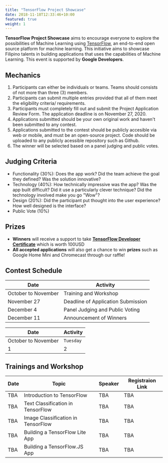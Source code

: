 ```yaml
---
title: "TensorFlow Project Showcase"
date: 2018-11-18T12:33:46+10:00
featured: true
weight: 1
---
```


**TensorFlow Project Showcase** aims to encourage everyone to explore the possibilities of Machine Learning using [TensorFlow](https://www.tensorflow.org/), an end-to-end open source platform for machine learning. This initiative aims to showcase Filipino talents in building applications that uses the capabilities of Machine Learning. This event is supported by **Google Developers**.

## Mechanics
1. Participants can either be individuals or teams. Teams should consists of not more than three (3) members.
2. Participants can submit multiple entries provided that all of them meet the eligibility criteria/ requirements.
3. Participants must completely fill out and submit the Project Application Review Form. The application deadline is on November 27, 2020.
4. Applications submitted should be your own original work and haven't been submitted to any contest. 
5. Applications submitted to the contest should be publicly accesible via web or mobile, and must be an open-source project. Code should be uploaded to any publicly acessible repository such as Github.
6. The winner will be selected based on a panel judging and public votes.


## Judging Criteria
- Functionality (30%): Does the app work? Did the team achieve the goal they defined? Was the solution innovative?
- Technology (40%): How technically impressive was the app? Was the app built difficult? Did it use a particularly clever technique? Did the technology involved make you go "Wow"?
- Design (20%): Did the participant put thought into the user experience? How well designed is the interface?
- Public Vote (10%)


## Prizes
- **Winners** will receive a support to take **[TensorFlow Developer Certificate](https://www.tensorflow.org/certificate)** which is worth 100USD
- **All accepted applications** will also get a chance to win **prizes** such as Google Home Mini and Chromecast through our raffle!



## Contest Schedule
Date | Activity
--- | ---
October to November | Training and Workshop
November 27 | Deadline of Application Submission
December 4 | Panel Judging and Public Voting
December 11 | Announcement of Winners

Date | Activity
--- | ---
October to November | `Tuesday` | **Wednesday**
1 | 2 | 3

## Trainings and Workshop
| Date | Topic                              | Speaker | Registraion Link |
|------|------------------------------------|---------|------------------|
| TBA  | Introduction to TensorFlow         | TBA     | TBA              |
| TBA  | Text Classification in TensorFlow  | TBA     | TBA              |
| TBA  | Image Classification in TensorFlow | TBA     | TBA              |
| TBA  | Building a TensorFlow Lite App     | TBA     | TBA              |
| TBA  | Building a TensorFlow.JS App       | TBA     | TBA              |

<!-- 
![Accounting Services](/images/austin-distel-nGc5RT2HmF0-unsplash.jpg)
 -->
<!-- # Objectives 

Financial accounting and financial reporting are often used as synonyms.

1. According to International Financial Reporting Standards: the objective of financial reporting is:
2. To provide financial information that is useful to existing and potential investors, lenders and other creditors in making decisions about providing resources to the reporting entity.
3. According to the European Accounting Association:

## Relevance

Relevance is the capacity of the financial information to influence the decision of its users. The ingredients of relevance are the predictive value and confirmatory value. Materiality is a sub-quality of relevance. 

> The ingredients of relevance are the predictive value and confirmatory value. 

Information is considered material if its omission or misstatement could influence the economic decisions of users taken on the basis of the financial statements.

## Faithful Representation

Faithful representation means that the actual effects of the transactions shall be properly accounted for and reported in the financial statements. The words and numbers must match what really happened in the transaction. The ingredients of faithful representation are completeness, neutrality and free from error.

## Enhancing Qualitative Characteristics

### Verifiability
Verifiability implies consensus between the different knowledgeable and independent users of financial information. Such information must be supported by sufficient evidence to follow the principle of objectivity.

### Comparability
Comparability is the uniform application of accounting methods across entities in the same industry. The principle of consistency is under comparability. Consistency is the uniform application of accounting across points in time within an entity.

### Understandability
Understandability means that accounting reports should be expressed as clearly as possible and should be understood by those to whom the information is relevant.
Timeliness: Timeliness implies that financial information must be presented to the users before a decision is to be made.

---

## Statement of cash flows
The statement of cash flows considers the inputs and outputs in concrete cash within a stated period. The general template of a cash flow statement is as follows: Cash Inflow - Cash Outflow + Opening Balance = Closing Balance

Cash Inflow | Outflow | Opening Balance
--- | --- | ---
*Monday* | `Tuesday` | **Wednesday**
1 | 2 | 3


**Example 1:** in the beginning of September, Ellen started out with $5 in her bank account. During that same month, Ellen borrowed $20 from Tom. At the end of the month, Ellen bought a pair of shoes for $7. Ellen's cash flow statement for the month of September looks like this:

* Cash inflow: $20
* Cash outflow:$7
* Opening balance: $5
* Closing balance: $20 – $7 + $5 = $18

**Example 2:** in the beginning of June, WikiTables, a company that buys and resells tables, sold 2 tables. They'd originally bought the tables for $25 each, and sold them at a price of $50 per table. The first table was paid out in cash however the second one was bought in credit terms. WikiTables' cash flow statement for the month of June looks like this:

> **Important:** the cash flow statement only considers the exchange of actual cash, and ignores what the person in question owes or is owed.

## Statement of financial position (balance sheet)
The balance sheet is the financial statement showing a firm's assets, liabilities and equity (capital) at a set point in time, usually the end of the fiscal year reported on the accompanying income statement. 

- **fixed assets**
    - property
    - building
    - equipment (such as factory machinery)
- **intangible assets**
    - copyrights
    - trademarks
    - patents
        - pending
        - international
- goodwill

Owner's equity, sometimes referred to as net assets, is represented differently depending on the type of business ownership. Business ownership can be in the form of a sole proprietorship, partnership, or a corporation. For a corporation, the owner's equity portion usually shows common stock, and retained earnings (earnings kept in the company). Retained earnings come from the retained earnings statement, prepared prior to the balance sheet. -->